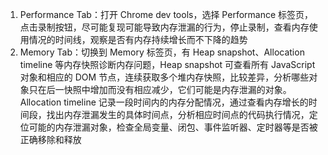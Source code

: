 1. Performance Tab：打开 Chrome dev tools，选择 Performance 标签页，点击录制按钮，尽可能复现可能导致内存泄漏的行为，停止录制，查看内存使用情况的时间线，观察是否有内存持续增长而不下降的趋势
2. Memory Tab：切换到 Memory 标签页，有 Heap snapshot、Allocation timeline 等内存快照诊断内存问题，Heap snapshot 可查看所有 JavaScript 对象和相应的 DOM 节点，连续获取多个堆内存快照，比较差异，分析哪些对象只在后一快照中增加而没有相应减少，它们可能是内存泄漏的对象。Allocation timeline 记录一段时间内的内存分配情况，通过查看内存增长的时间段，找出内存泄漏发生的具体时间点，分析相应时间点的代码执行情况，定位可能的内存泄漏对象，检查全局变量、闭包、事件监听器、定时器等是否被正确移除和释放
